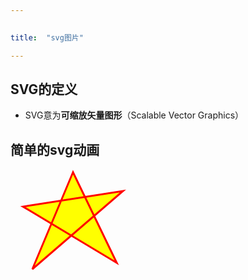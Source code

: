 ```yaml
---

 
title:  "svg图片"

---
```




## SVG的定义  

- SVG意为**可缩放矢量图形**（Scalable Vector Graphics）

## 简单的svg动画

<svg  width="350" height="350">
  <polygon points="100,5 35,160 180,35 20,60 170,150" 
style="fill:yellow;stroke:red;stroke-width:3;fill-rule:yellow;"/>
</svg>

